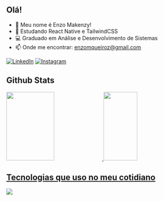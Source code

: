 ## Olá!
- 👋 Meu nome é Enzo Makenzy!
- 🌱 Estudando React Native e TailwindCSS
- 💻 Graduado em Análise e Desenvolvimento de Sistemas 
- 📫 Onde me encontrar: enzomqueiroz@gmail.com 

[![LinkedIn](https://img.shields.io/badge/LinkedIn-0077B5?style=for-the-badge&logo=linkedin&logoColor=white)](https://www.linkedin.com/in/enzo-makenzy-5a454a220/) 
[![Instagram](https://img.shields.io/badge/Instagram-E4405F?style=for-the-badge&logo=instagram&logoColor=white)](https://www.instagram.com/enzomakenzy/)

## Github Stats
  <div>
  <a href="https://github.com/enzomakenzy/">
  <img height="180em" width="50%" src="https://github-readme-stats.vercel.app/api?username=enzomakenzy&show_icons=true&theme=radical&include_all_commits=true&count_private=true"/>
  <img height="180em" width="42%" src="https://github-readme-stats.vercel.app/api/top-langs/?username=enzomakenzy&layout=compact&langs_count=7&theme=radical"/>
  </div>

## Tecnologias que uso no meu cotidiano

<p>
  <a href="https://skillicons.dev">
    <img src="https://skillicons.dev/icons?i=ts,js,react,nodejs,postgres,postman,ruby,rails,tailwind,windicss,styledcomponents,git,github" />
  </a>
</p>
